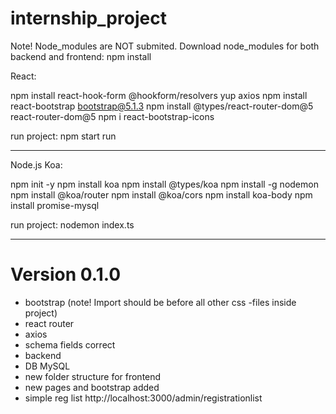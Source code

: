 # internship_project

Note! Node_modules are NOT submited. 
Download node_modules for both backend and frontend: npm install

React:

npm install react-hook-form @hookform/resolvers yup axios
npm install react-bootstrap bootstrap@5.1.3
npm install @types/react-router-dom@5 react-router-dom@5
npm i react-bootstrap-icons

run project:
npm start run

--------------

Node.js Koa:

npm init -y
npm install koa
npm install @types/koa
npm install -g nodemon
npm install @koa/router
npm install @koa/cors
npm install koa-body
npm install promise-mysql

run project:
nodemon index.ts

---------------

# Version 0.1.0

+ bootstrap (note! Import should be before all other css -files inside project)
+ react router
+ axios
+ schema fields correct
+ backend
+ DB MySQL
+ new folder structure for frontend
+ new pages and bootstrap added 
+ simple reg list http://localhost:3000/admin/registrationlist

